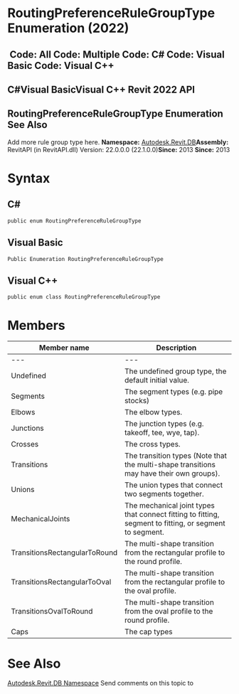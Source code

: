 # RoutingPreferenceRuleGroupType Enumeration (2022)

﻿
 Code: All Code: Multiple Code: C# Code: Visual Basic Code: Visual C++   
---  
C#Visual BasicVisual C++
Revit 2022 API  
---  
RoutingPreferenceRuleGroupType Enumeration  
See Also  
---  
Add more rule group type here. 
**Namespace:** [Autodesk.Revit.DB](87546ba7-461b-c646-cbb1-2cb8f5bff8b2.md "Autodesk.Revit.DB Namespace")**Assembly:** RevitAPI (in RevitAPI.dll) Version: 22.0.0.0 (22.1.0.0)**Since:** 2013 **Since:** 2013 
# Syntax
C#  
---  
```text
public enum RoutingPreferenceRuleGroupType
```
  
Visual Basic  
---  
```text
Public Enumeration RoutingPreferenceRuleGroupType
```
  
Visual C++  
---  
```text
public enum class RoutingPreferenceRuleGroupType
```
  
# Members
| Member name | Description |
| --- | --- |
| --- | --- |
| Undefined | The undefined group type, the default initial value. |
| Segments | The segment types (e.g. pipe stocks) |
| Elbows | The elbow types. |
| Junctions | The junction types (e.g. takeoff, tee, wye, tap). |
| Crosses | The cross types. |
| Transitions | The transition types (Note that the multi-shape transitions may have their own groups). |
| Unions | The union types that connect two segments together. |
| MechanicalJoints | The mechanical joint types that connect fitting to fitting, segment to fitting, or segment to segment. |
| TransitionsRectangularToRound | The multi-shape transition from the rectangular profile to the round profile. |
| TransitionsRectangularToOval | The multi-shape transition from the rectangular profile to the oval profile. |
| TransitionsOvalToRound | The multi-shape transition from the oval profile to the round profile. |
| Caps | The cap types |

# See Also
[Autodesk.Revit.DB Namespace](87546ba7-461b-c646-cbb1-2cb8f5bff8b2.md "Autodesk.Revit.DB Namespace")
Send comments on this topic to 